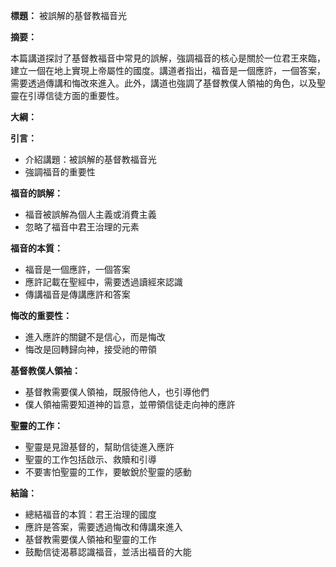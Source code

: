 **標題：** 被誤解的基督教福音光

**摘要：**

本篇講道探討了基督教福音中常見的誤解，強調福音的核心是關於一位君王來臨，建立一個在地上實現上帝屬性的國度。講道者指出，福音是一個應許，一個答案，需要透過傳講和悔改來進入。此外，講道也強調了基督教僕人領袖的角色，以及聖靈在引導信徒方面的重要性。

**大綱：**

**引言：**
* 介紹講題：被誤解的基督教福音光
* 強調福音的重要性

**福音的誤解：**
* 福音被誤解為個人主義或消費主義
* 忽略了福音中君王治理的元素

**福音的本質：**
* 福音是一個應許，一個答案
* 應許記載在聖經中，需要透過讀經來認識
* 傳講福音是傳講應許和答案

**悔改的重要性：**
* 進入應許的關鍵不是信心，而是悔改
* 悔改是回轉歸向神，接受祂的帶領

**基督教僕人領袖：**
* 基督教需要僕人領袖，既服侍他人，也引導他們
* 僕人領袖需要知道神的旨意，並帶領信徒走向神的應許

**聖靈的工作：**
* 聖靈是見證基督的，幫助信徒進入應許
* 聖靈的工作包括啟示、救贖和引導
* 不要害怕聖靈的工作，要敏銳於聖靈的感動

**結論：**
* 總結福音的本質：君王治理的國度
* 應許是答案，需要透過悔改和傳講來進入
* 基督教需要僕人領袖和聖靈的工作
* 鼓勵信徒渴慕認識福音，並活出福音的大能